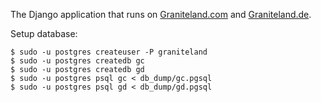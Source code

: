 The Django application that runs on [Graniteland.com](https://www.graniteland.com/) and [Graniteland.de](https://www.graniteland.de/).


Setup database:

    $ sudo -u postgres createuser -P graniteland
    $ sudo -u postgres createdb gc
    $ sudo -u postgres createdb gd
    $ sudo -u postgres psql gc < db_dump/gc.pgsql
    $ sudo -u postgres psql gd < db_dump/gd.pgsql

